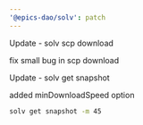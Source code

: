 ```yaml
---
'@epics-dao/solv': patch
---
```


Update - solv scp download

fix small bug in scp download

Update - solv get snapshot

added minDownloadSpeed option

```bash
solv get snapshot -m 45
```

